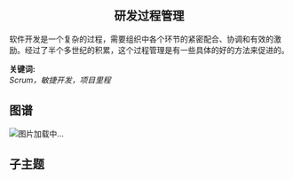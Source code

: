 <h2 align="center">研发过程管理</h2>
<p>
软件开发是一个复杂的过程，需要组织中各个环节的紧密配合、协调和有效的激励。经过了半个多世纪的积累，这个过程管理是有一些具体的好的方法来促进的。
</p>

**关键词:**<br/> 
*Scrum，敏捷开发，项目里程*

## 图谱
![图片加载中...](https://github.com/gonglei007/GameDevMind/blob/main/exports/4.2.1.研发过程管理.png?raw=true)

## 子主题

